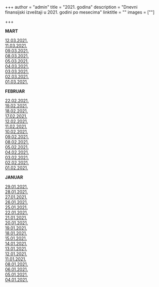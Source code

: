 +++
author = "admin"
title = "2021. godina"
description = "Dnevni finansijski izveštaji u 2021. godini po mesecima"
linktitle = ""
images = [""]

+++

**MART**  

[12.03.2021.](/docs/finansijski_izvestaji/dfi/2021/03/20210312.pdf)  
[11.03.2021.](/docs/finansijski_izvestaji/dfi/2021/03/20210311.pdf)  
[09.03.2021.](/docs/finansijski_izvestaji/dfi/2021/03/20210309.pdf)  
[08.03.2021.](/docs/finansijski_izvestaji/dfi/2021/03/20210308.pdf)  
[05.03.2021.](/docs/finansijski_izvestaji/dfi/2021/03/20210305.pdf)  
[04.03.2021.](/docs/finansijski_izvestaji/dfi/2021/03/20210304.pdf)  
[03.03.2021.](/docs/finansijski_izvestaji/dfi/2021/03/20210303.pdf)  
[02.03.2021.](/docs/finansijski_izvestaji/dfi/2021/03/20210302.pdf)  
[01.03.2021.](/docs/finansijski_izvestaji/dfi/2021/03/20210301.pdf)  

**FEBRUAR**  

[22.02.2021.](/docs/finansijski_izvestaji/dfi/2021/02/20210222.pdf)  
[19.02.2021.](/docs/finansijski_izvestaji/dfi/2021/02/20210219.pdf)  
[18.02.2021.](/docs/finansijski_izvestaji/dfi/2021/02/20210218.pdf)  
[17.02.2021.](/docs/finansijski_izvestaji/dfi/2021/02/20210217.pdf)  
[12.02.2021.](/docs/finansijski_izvestaji/dfi/2021/02/20210212.pdf)  
[11.02.2021.](/docs/finansijski_izvestaji/dfi/2021/02/20210211.pdf)  
[10.02.2021.](/docs/finansijski_izvestaji/dfi/2021/02/20210210.pdf)  
[09.02.2021.](/docs/finansijski_izvestaji/dfi/2021/02/20210209.pdf)  
[08.02.2021.](/docs/finansijski_izvestaji/dfi/2021/02/20210208.pdf)  
[05.02.2021.](/docs/finansijski_izvestaji/dfi/2021/02/20210205.pdf)  
[04.02.2021.](/docs/finansijski_izvestaji/dfi/2021/02/20210204.pdf)  
[03.02.2021.](/docs/finansijski_izvestaji/dfi/2021/02/20210203.pdf)  
[02.02.2021.](/docs/finansijski_izvestaji/dfi/2021/02/20210202.pdf)  
[01.02.2021.](/docs/finansijski_izvestaji/dfi/2021/02/20210201.pdf)  

**JANUAR**  

[29.01.2021.](/docs/finansijski_izvestaji/dfi/2021/01/20210129.pdf)  
[28.01.2021.](/docs/finansijski_izvestaji/dfi/2021/01/20210128.pdf)  
[27.01.2021.](/docs/finansijski_izvestaji/dfi/2021/01/20210127.pdf)  
[26.01.2021.](/docs/finansijski_izvestaji/dfi/2021/01/20210126.pdf)  
[25.01.2021.](/docs/finansijski_izvestaji/dfi/2021/01/20210125.pdf)  
[22.01.2021.](/docs/finansijski_izvestaji/dfi/2021/01/20210122.pdf)  
[21.01.2021.](/docs/finansijski_izvestaji/dfi/2021/01/20210121.pdf)  
[20.01.2021.](/docs/finansijski_izvestaji/dfi/2021/01/20210120.pdf)  
[19.01.2021.](/docs/finansijski_izvestaji/dfi/2021/01/20210119.pdf)  
[18.01.2021.](/docs/finansijski_izvestaji/dfi/2021/01/20210118.pdf)  
[15.01.2021.](/docs/finansijski_izvestaji/dfi/2021/01/20210115.pdf)  
[14.01.2021.](/docs/finansijski_izvestaji/dfi/2021/01/20210114.pdf)  
[13.01.2021.](/docs/finansijski_izvestaji/dfi/2021/01/20210113.pdf)  
[12.01.2021.](/docs/finansijski_izvestaji/dfi/2021/01/20210112.pdf)  
[11.01.2021.](/docs/finansijski_izvestaji/dfi/2021/01/20210111.pdf)  
[08.01.2021.](/docs/finansijski_izvestaji/dfi/2021/01/20210108.pdf)  
[06.01.2021.](/docs/finansijski_izvestaji/dfi/2021/01/20210106.pdf)  
[05.01.2021.](/docs/finansijski_izvestaji/dfi/2021/01/20210105.pdf)  
[04.01.2021.](/docs/finansijski_izvestaji/dfi/2021/01/20210104.pdf)  
